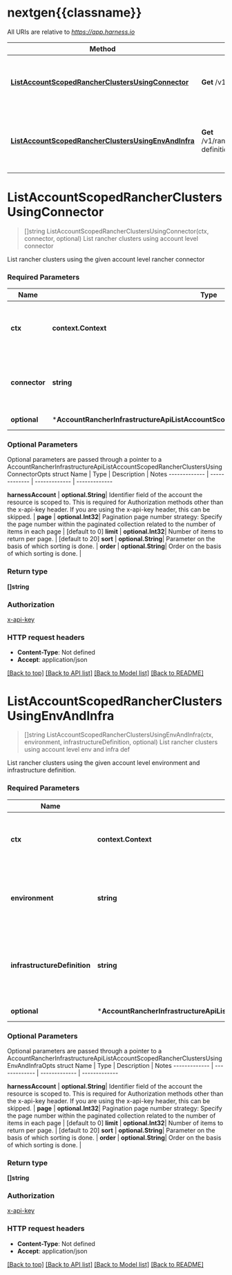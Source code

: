 # nextgen{{classname}}

All URIs are relative to *https://app.harness.io*

Method | HTTP request | Description
------------- | ------------- | -------------
[**ListAccountScopedRancherClustersUsingConnector**](AccountRancherInfrastructureApi.md#ListAccountScopedRancherClustersUsingConnector) | **Get** /v1/rancher/connectors/{connector}/clusters | List rancher clusters using account level connector
[**ListAccountScopedRancherClustersUsingEnvAndInfra**](AccountRancherInfrastructureApi.md#ListAccountScopedRancherClustersUsingEnvAndInfra) | **Get** /v1/rancher/environments/{environment}/infrastructure-definitions/{infrastructure-definition}/clusters | List rancher clusters using account level env and infra def

# **ListAccountScopedRancherClustersUsingConnector**
> []string ListAccountScopedRancherClustersUsingConnector(ctx, connector, optional)
List rancher clusters using account level connector

List rancher clusters using the given account level rancher connector

### Required Parameters

Name | Type | Description  | Notes
------------- | ------------- | ------------- | -------------
 **ctx** | **context.Context** | context for authentication, logging, cancellation, deadlines, tracing, etc.
  **connector** | **string**| Identifier field of the scoped connector entity to be used for this operation. | 
 **optional** | ***AccountRancherInfrastructureApiListAccountScopedRancherClustersUsingConnectorOpts** | optional parameters | nil if no parameters

### Optional Parameters
Optional parameters are passed through a pointer to a AccountRancherInfrastructureApiListAccountScopedRancherClustersUsingConnectorOpts struct
Name | Type | Description  | Notes
------------- | ------------- | ------------- | -------------

 **harnessAccount** | **optional.String**| Identifier field of the account the resource is scoped to. This is required for Authorization methods other than the x-api-key header. If you are using the x-api-key header, this can be skipped. | 
 **page** | **optional.Int32**| Pagination page number strategy: Specify the page number within the paginated collection related to the number of items in each page  | [default to 0]
 **limit** | **optional.Int32**| Number of items to return per page. | [default to 20]
 **sort** | **optional.String**| Parameter on the basis of which sorting is done. | 
 **order** | **optional.String**| Order on the basis of which sorting is done. | 

### Return type

**[]string**

### Authorization

[x-api-key](../README.md#x-api-key)

### HTTP request headers

 - **Content-Type**: Not defined
 - **Accept**: application/json

[[Back to top]](#) [[Back to API list]](../README.md#documentation-for-api-endpoints) [[Back to Model list]](../README.md#documentation-for-models) [[Back to README]](../README.md)

# **ListAccountScopedRancherClustersUsingEnvAndInfra**
> []string ListAccountScopedRancherClustersUsingEnvAndInfra(ctx, environment, infrastructureDefinition, optional)
List rancher clusters using account level env and infra def

List rancher clusters using the given account level environment and infrastructure definition.

### Required Parameters

Name | Type | Description  | Notes
------------- | ------------- | ------------- | -------------
 **ctx** | **context.Context** | context for authentication, logging, cancellation, deadlines, tracing, etc.
  **environment** | **string**| Identifier field of the scoped environment entity to be used for the selected operation. | 
  **infrastructureDefinition** | **string**| Identifier field of the scoped infrastructure definition entity to be used in the selected operation. | 
 **optional** | ***AccountRancherInfrastructureApiListAccountScopedRancherClustersUsingEnvAndInfraOpts** | optional parameters | nil if no parameters

### Optional Parameters
Optional parameters are passed through a pointer to a AccountRancherInfrastructureApiListAccountScopedRancherClustersUsingEnvAndInfraOpts struct
Name | Type | Description  | Notes
------------- | ------------- | ------------- | -------------


 **harnessAccount** | **optional.String**| Identifier field of the account the resource is scoped to. This is required for Authorization methods other than the x-api-key header. If you are using the x-api-key header, this can be skipped. | 
 **page** | **optional.Int32**| Pagination page number strategy: Specify the page number within the paginated collection related to the number of items in each page  | [default to 0]
 **limit** | **optional.Int32**| Number of items to return per page. | [default to 20]
 **sort** | **optional.String**| Parameter on the basis of which sorting is done. | 
 **order** | **optional.String**| Order on the basis of which sorting is done. | 

### Return type

**[]string**

### Authorization

[x-api-key](../README.md#x-api-key)

### HTTP request headers

 - **Content-Type**: Not defined
 - **Accept**: application/json

[[Back to top]](#) [[Back to API list]](../README.md#documentation-for-api-endpoints) [[Back to Model list]](../README.md#documentation-for-models) [[Back to README]](../README.md)

